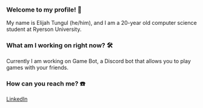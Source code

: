 ### Welcome to my profile! 👋

My name is Elijah Tungul (he/him), and I am a 20-year old computer science student at Ryerson University.

### What am I working on right now? 🛠️

Currently I am working on Game Bot, a Discord bot that allows you to play games with your friends.

### How can you reach me? ☎️

[LinkedIn](https://www.linkedin.com/in/elijah-tungul/)

<!--
**elijah-t/elijah-t** is a ✨ _special_ ✨ repository because its `README.md` (this file) appears on your GitHub profile.

Here are some ideas to get you started:

- 🔭 I’m currently working on ...
- 🌱 I’m currently learning ...
- 👯 I’m looking to collaborate on ...
- 🤔 I’m looking for help with ...
- 💬 Ask me about ...
- 📫 How to reach me: ...
- 😄 Pronouns: ...
- ⚡ Fun fact: ...
-->

